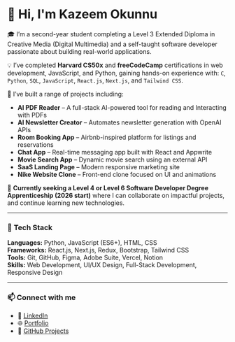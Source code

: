 # 👋 Hi, I'm Kazeem Okunnu

🎓 I’m a second-year student completing a Level 3 Extended Diploma in Creative Media (Digital Multimedia) and a self-taught software developer passionate about building real-world applications.

💡 I’ve completed **Harvard CS50x** and **freeCodeCamp** certifications in web development, JavaScript, and Python, gaining hands-on experience with:
`C`, `Python`, `SQL`, `JavaScript`, `React.js`, `Next.js`, and `Tailwind CSS`.

🚀 I’ve built a range of projects including:
- **AI PDF Reader** – A full-stack AI-powered tool for reading and Interacting with PDFs  
- **AI Newsletter Creator** – Automates newsletter generation with OpenAI APIs  
- **Room Booking App** – Airbnb-inspired platform for listings and reservations  
- **Chat App** – Real-time messaging app built with React and Appwrite  
- **Movie Search App** – Dynamic movie search using an external API  
- **SaaS Landing Page** – Modern responsive marketing site  
- **Nike Website Clone** – Front-end clone focused on UI and animations  

🎯 **Currently seeking a Level 4 or Level 6 Software Developer Degree Apprenticeship (2026 start)** where I can collaborate on impactful projects, and continue learning new technologies.

---

### 🧰 **Tech Stack**
**Languages:** Python, JavaScript (ES6+), HTML, CSS  
**Frameworks:** React.js, Next.js, Redux, Bootstrap, Tailwind CSS  
**Tools:** Git, GitHub, Figma, Adobe Suite, Vercel, Notion  
**Skills:** Web Development, UI/UX Design, Full-Stack Development, Responsive Design

---

### 📫 **Connect with me**
- 💼 [LinkedIn](https://www.linkedin.com/in/kazeem-okunnu-a75ba6291/)
- 🌐 [Portfolio](https://yourportfolio.site)
- 🧠 [GitHub Projects](https://github.com/kazeem-okunnu)
